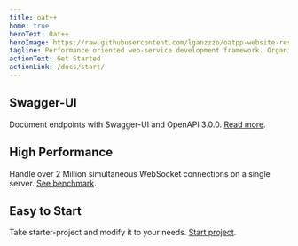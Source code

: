 ```yaml
---
title: oat++
home: true
heroText: Oat++
heroImage: https://raw.githubusercontent.com/lganzzzo/oatpp-website-res/master/logo.png
tagline: Performance oriented web-service development framework. Organic. Pure C++.
actionText: Get Started
actionLink: /docs/start/
---
```


<seo/>

<div class="features">
  <div class="feature">
    <h2>Swagger-UI</h2>
    <p>Document endpoints with Swagger-UI and OpenAPI 3.0.0. <a href="/docs/components/api-controller/#endpoint-annotation-and-api-documentation">Read more</a>.</p>
  </div>
  <div class="feature">
    <h2>High Performance</h2>
    <p>Handle over 2 Million simultaneous WebSocket connections on a single server. <a href="/benchmark/websocket/2-million/">See benchmark</a>.</p>
  </div>
  <div class="feature">
    <h2>Easy to Start</h2>
    <p>Take starter-project and modify it to your needs. <a href="/docs/start/project/">Start project</a>.</p>
  </div>
</div>